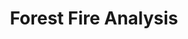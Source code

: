 ---
layout: page
title: Forest Fire Analysis
description: Analyzed the impact of meteorological factors on forest fire spread in Portugal, using techniques for variable interaction, outlier identification, transformation, and selection. This led to a statistical model offering insights into forest fire environmental dynamics.
img: assets/img/forestfire_analysis.png
importance: -11
category: Data Analysis
---